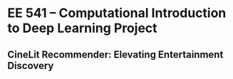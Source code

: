 #  EE 541 – Computational Introduction to Deep Learning Project
## CineLit Recommender: Elevating Entertainment Discovery
